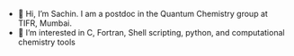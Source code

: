 - 👋 Hi, I’m Sachin. I am a postdoc in the Quantum Chemistry group at TIFR, Mumbai. 
- 👀 I’m interested in C, Fortran, Shell scripting, python, and computational chemistry tools

<!---
batman-chemist/batman-chemist is a ✨ special ✨ repository because its `README.md` (this file) appears on your GitHub profile.
You can click the Preview link to take a look at your changes.
--->
